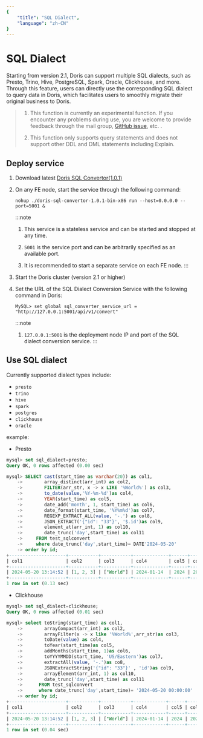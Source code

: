 ```yaml
---
{
    "title": "SQL Dialect",
    "language": "zh-CN"
}
---
```


<!-- 
Licensed to the Apache Software Foundation (ASF) under one
or more contributor license agreements.  See the NOTICE file
distributed with this work for additional information
regarding copyright ownership.  The ASF licenses this file
to you under the Apache License, Version 2.0 (the
"License"); you may not use this file except in compliance
with the License.  You may obtain a copy of the License at

  http://www.apache.org/licenses/LICENSE-2.0

Unless required by applicable law or agreed to in writing,
software distributed under the License is distributed on an
"AS IS" BASIS, WITHOUT WARRANTIES OR CONDITIONS OF ANY
KIND, either express or implied.  See the License for the
specific language governing permissions and limitations
under the License.
-->

# SQL Dialect

Starting from version 2.1, Doris can support multiple SQL dialects, such as Presto, Trino, Hive, PostgreSQL, Spark, Oracle, Clickhouse, and more. Through this feature, users can directly use the corresponding SQL dialect to query data in Doris, which facilitates users to smoothly migrate their original business to Doris.

> 1. This function is currently an experimental function. If you encounter any problems during use, you are welcome to provide feedback through the mail group, [GitHub issue](https://github.com/apache/doris/issues), etc. .
>
> 2. This function only supports query statements and does not support other DDL and DML statements including Explain.

## Deploy service

1. Download latest [Doris SQL Convertor(1.0.1)](https://doris-build-1308700295.cos.ap-beijing.myqcloud.com/transform-doris-tool/doris-sql-convertor-1.0.1-bin-x86)
2. On any FE node, start the service through the following command:

	`nohup ./doris-sql-convertor-1.0.1-bin-x86 run --host=0.0.0.0 --port=5001 &`
	
    :::note
	1. This service is a stateless service and can be started and stopped at any time.
	
	2. `5001` is the service port and can be arbitrarily specified as an available port.
	
	3. It is recommended to start a separate service on each FE node.
    :::

3. Start the Doris cluster (version 2.1 or higher)
4. Set the URL of the SQL Dialect Conversion Service with the following command in Doris:

	`MySQL> set global sql_converter_service_url = "http://127.0.0.1:5001/api/v1/convert"`

	:::note
	1. `127.0.0.1:5001` is the deployment node IP and port of the SQL dialect conversion service.
    :::
	
## Use SQL dialect

Currently supported dialect types include:

- `presto`
- `trino`
- `hive`
- `spark`
- `postgres`
- `clickhouse`
- `oracle`

example:

- Presto

```sql
mysql> set sql_dialect=presto;
Query OK, 0 rows affected (0.00 sec)

mysql> SELECT cast(start_time as varchar(20)) as col1,
    ->        array_distinct(arr_int) as col2,
    ->        FILTER(arr_str, x -> x LIKE '%World%') as col3,
    ->        to_date(value,'%Y-%m-%d')as col4,
    ->        YEAR(start_time) as col5,
    ->        date_add('month', 1, start_time) as col6,
    ->        date_format(start_time, '%Y%m%d')as col7,
    ->        REGEXP_EXTRACT_ALL(value, '-.') as col8,
    ->        JSON_EXTRACT('{"id": "33"}', '$.id')as col9,
    ->        element_at(arr_int, 1) as col10,
    ->        date_trunc('day',start_time) as col11
    ->     FROM test_sqlconvert
    ->     where date_trunc('day',start_time)= DATE'2024-05-20'     
    -> order by id; 
+---------------------+-----------+-----------+-------------+------+---------------------+----------+-------------+------+-------+---------------------+
| col1                | col2      | col3      | col4        | col5 | col6                | col7     | col8        | col9 | col10 | col11               |
+---------------------+-----------+-----------+-------------+------+---------------------+----------+-------------+------+-------+---------------------+
| 2024-05-20 13:14:52 | [1, 2, 3] | ["World"] | 2024-01-14  | 2024 | 2024-06-20 13:14:52 | 20240520 | ['-0','-1'] | "33" |     1 | 2024-05-20 00:00:00 |
+---------------------+-----------+-----------+-------------+------+---------------------+----------+-------------+------+-------+---------------------+
1 row in set (0.13 sec)

```

- Clickhouse

```sql
mysql> set sql_dialect=clickhouse;
Query OK, 0 rows affected (0.01 sec)

mysql> select toString(start_time) as col1,
    ->        arrayCompact(arr_int) as col2,
    ->        arrayFilter(x -> x like '%World%',arr_str)as col3,
    ->        toDate(value) as col4,
    ->        toYear(start_time)as col5,
    ->        addMonths(start_time, 1)as col6,
    ->        toYYYYMMDD(start_time, 'US/Eastern')as col7,
    ->        extractAll(value, '-.')as co8,
    ->        JSONExtractString('{"id": "33"}' , 'id')as col9,
    ->        arrayElement(arr_int, 1) as col10,
    ->        date_trunc('day',start_time) as col11
    ->      FROM test_sqlconvert
    ->      where date_trunc('day',start_time)= '2024-05-20 00:00:00'
    -> order by id;
+---------------------+-----------+-----------+------------+------+---------------------+----------+-------------+------+-------+---------------------+
| col1                | col2      | col3      | col4       | col5 | col6                | col7     | co8         | col9 | col10 | col11               |
+---------------------+-----------+-----------+------------+------+---------------------+----------+-------------+------+-------+---------------------+
| 2024-05-20 13:14:52 | [1, 2, 3] | ["World"] | 2024-01-14 | 2024 | 2024-06-20 13:14:52 | 20240520 | ['-0','-1'] | "33" |     1 | 2024-05-20 00:00:00 |
+---------------------+-----------+-----------+------------+------+---------------------+----------+-------------+------+-------+---------------------+
1 row in set (0.04 sec)
```

